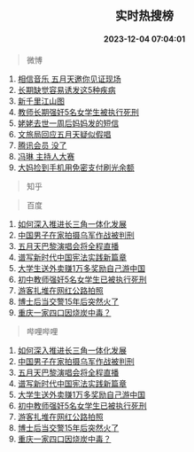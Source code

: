 <div align="center"><h2>实时热搜榜</h2><h4>2023-12-04 07:04:01</h4></div>

> 微博  

1. [相信音乐 五月天邀你见证现场](https://s.weibo.com/weibo?q=%E7%9B%B8%E4%BF%A1%E9%9F%B3%E4%B9%90%20%E4%BA%94%E6%9C%88%E5%A4%A9%E9%82%80%E4%BD%A0%E8%A7%81%E8%AF%81%E7%8E%B0%E5%9C%BA&t=31&band_rank=1&Refer=top)<br />
2. [长期缺觉容易诱发这5种疾病](https://s.weibo.com/weibo?q=%23%E9%95%BF%E6%9C%9F%E7%BC%BA%E8%A7%89%E5%AE%B9%E6%98%93%E8%AF%B1%E5%8F%91%E8%BF%995%E7%A7%8D%E7%96%BE%E7%97%85%23&t=31&band_rank=2&Refer=top)<br />
3. [新千里江山图](https://s.weibo.com/weibo?q=%23%E6%96%B0%E5%8D%83%E9%87%8C%E6%B1%9F%E5%B1%B1%E5%9B%BE%23&t=31&band_rank=3&Refer=top)<br />
4. [教师长期强奸5名女学生被执行死刑](https://s.weibo.com/weibo?q=%23%E6%95%99%E5%B8%88%E9%95%BF%E6%9C%9F%E5%BC%BA%E5%A5%B85%E5%90%8D%E5%A5%B3%E5%AD%A6%E7%94%9F%E8%A2%AB%E6%89%A7%E8%A1%8C%E6%AD%BB%E5%88%91%23&t=31&band_rank=4&Refer=top)<br />
5. [姥姥去世一周后妈妈发的短信](https://s.weibo.com/weibo?q=%E5%A7%A5%E5%A7%A5%E5%8E%BB%E4%B8%96%E4%B8%80%E5%91%A8%E5%90%8E%E5%A6%88%E5%A6%88%E5%8F%91%E7%9A%84%E7%9F%AD%E4%BF%A1&t=31&band_rank=5&Refer=top)<br />
6. [文旅局回应五月天疑似假唱](https://s.weibo.com/weibo?q=%23%E6%96%87%E6%97%85%E5%B1%80%E5%9B%9E%E5%BA%94%E4%BA%94%E6%9C%88%E5%A4%A9%E7%96%91%E4%BC%BC%E5%81%87%E5%94%B1%23&t=31&band_rank=6&Refer=top)<br />
7. [腾讯会员 没了](https://s.weibo.com/weibo?q=%E8%85%BE%E8%AE%AF%E4%BC%9A%E5%91%98%20%E6%B2%A1%E4%BA%86&t=31&band_rank=7&Refer=top)<br />
8. [冯琳 主持人大赛](https://s.weibo.com/weibo?q=%E5%86%AF%E7%90%B3%20%E4%B8%BB%E6%8C%81%E4%BA%BA%E5%A4%A7%E8%B5%9B&t=31&band_rank=8&Refer=top)<br />
9. [大妈捡到手机用免密支付刷光余额](https://s.weibo.com/weibo?q=%23%E5%A4%A7%E5%A6%88%E6%8D%A1%E5%88%B0%E6%89%8B%E6%9C%BA%E7%94%A8%E5%85%8D%E5%AF%86%E6%94%AF%E4%BB%98%E5%88%B7%E5%85%89%E4%BD%99%E9%A2%9D%23&t=31&band_rank=9&Refer=top)<br />

> 知乎  


> 百度  

1. [如何深入推进长三角一体化发展](https://www.baidu.com/s?wd=%E5%A6%82%E4%BD%95%E6%B7%B1%E5%85%A5%E6%8E%A8%E8%BF%9B%E9%95%BF%E4%B8%89%E8%A7%92%E4%B8%80%E4%BD%93%E5%8C%96%E5%8F%91%E5%B1%95&sa=fyb_news&rsv_dl=fyb_news)<br />
2. [中国男子在家拍摄乌军作战被判刑](https://www.baidu.com/s?wd=%E4%B8%AD%E5%9B%BD%E7%94%B7%E5%AD%90%E5%9C%A8%E5%AE%B6%E6%8B%8D%E6%91%84%E4%B9%8C%E5%86%9B%E4%BD%9C%E6%88%98%E8%A2%AB%E5%88%A4%E5%88%91&sa=fyb_news&rsv_dl=fyb_news)<br />
3. [五月天巴黎演唱会将全程直播](https://www.baidu.com/s?wd=%E4%BA%94%E6%9C%88%E5%A4%A9%E5%B7%B4%E9%BB%8E%E6%BC%94%E5%94%B1%E4%BC%9A%E5%B0%86%E5%85%A8%E7%A8%8B%E7%9B%B4%E6%92%AD&sa=fyb_news&rsv_dl=fyb_news)<br />
4. [谱写新时代中国宪法实践新篇章](https://www.baidu.com/s?wd=%E8%B0%B1%E5%86%99%E6%96%B0%E6%97%B6%E4%BB%A3%E4%B8%AD%E5%9B%BD%E5%AE%AA%E6%B3%95%E5%AE%9E%E8%B7%B5%E6%96%B0%E7%AF%87%E7%AB%A0&sa=fyb_news&rsv_dl=fyb_news)<br />
5. [大学生送外卖赚1万多奖励自己游中国](https://www.baidu.com/s?wd=%E5%A4%A7%E5%AD%A6%E7%94%9F%E9%80%81%E5%A4%96%E5%8D%96%E8%B5%9A1%E4%B8%87%E5%A4%9A%E5%A5%96%E5%8A%B1%E8%87%AA%E5%B7%B1%E6%B8%B8%E4%B8%AD%E5%9B%BD&sa=fyb_news&rsv_dl=fyb_news)<br />
6. [初中教师强奸5名女学生已被执行死刑](https://www.baidu.com/s?wd=%E5%88%9D%E4%B8%AD%E6%95%99%E5%B8%88%E5%BC%BA%E5%A5%B85%E5%90%8D%E5%A5%B3%E5%AD%A6%E7%94%9F%E5%B7%B2%E8%A2%AB%E6%89%A7%E8%A1%8C%E6%AD%BB%E5%88%91&sa=fyb_news&rsv_dl=fyb_news)<br />
7. [游客扎堆在网红公路拍照](https://www.baidu.com/s?wd=%E6%B8%B8%E5%AE%A2%E6%89%8E%E5%A0%86%E5%9C%A8%E7%BD%91%E7%BA%A2%E5%85%AC%E8%B7%AF%E6%8B%8D%E7%85%A7&sa=fyb_news&rsv_dl=fyb_news)<br />
8. [博士后当交警15年后突然火了](https://www.baidu.com/s?wd=%E5%8D%9A%E5%A3%AB%E5%90%8E%E5%BD%93%E4%BA%A4%E8%AD%A615%E5%B9%B4%E5%90%8E%E7%AA%81%E7%84%B6%E7%81%AB%E4%BA%86&sa=fyb_news&rsv_dl=fyb_news)<br />
9. [重庆一家四口因烧炭中毒？](https://www.baidu.com/s?wd=%E9%87%8D%E5%BA%86%E4%B8%80%E5%AE%B6%E5%9B%9B%E5%8F%A3%E5%9B%A0%E7%83%A7%E7%82%AD%E4%B8%AD%E6%AF%92%EF%BC%9F&sa=fyb_news&rsv_dl=fyb_news)<br />

> 哔哩哔哩  

1. [如何深入推进长三角一体化发展](https://www.baidu.com/s?wd=%E5%A6%82%E4%BD%95%E6%B7%B1%E5%85%A5%E6%8E%A8%E8%BF%9B%E9%95%BF%E4%B8%89%E8%A7%92%E4%B8%80%E4%BD%93%E5%8C%96%E5%8F%91%E5%B1%95&sa=fyb_news&rsv_dl=fyb_news)<br />
2. [中国男子在家拍摄乌军作战被判刑](https://www.baidu.com/s?wd=%E4%B8%AD%E5%9B%BD%E7%94%B7%E5%AD%90%E5%9C%A8%E5%AE%B6%E6%8B%8D%E6%91%84%E4%B9%8C%E5%86%9B%E4%BD%9C%E6%88%98%E8%A2%AB%E5%88%A4%E5%88%91&sa=fyb_news&rsv_dl=fyb_news)<br />
3. [五月天巴黎演唱会将全程直播](https://www.baidu.com/s?wd=%E4%BA%94%E6%9C%88%E5%A4%A9%E5%B7%B4%E9%BB%8E%E6%BC%94%E5%94%B1%E4%BC%9A%E5%B0%86%E5%85%A8%E7%A8%8B%E7%9B%B4%E6%92%AD&sa=fyb_news&rsv_dl=fyb_news)<br />
4. [谱写新时代中国宪法实践新篇章](https://www.baidu.com/s?wd=%E8%B0%B1%E5%86%99%E6%96%B0%E6%97%B6%E4%BB%A3%E4%B8%AD%E5%9B%BD%E5%AE%AA%E6%B3%95%E5%AE%9E%E8%B7%B5%E6%96%B0%E7%AF%87%E7%AB%A0&sa=fyb_news&rsv_dl=fyb_news)<br />
5. [大学生送外卖赚1万多奖励自己游中国](https://www.baidu.com/s?wd=%E5%A4%A7%E5%AD%A6%E7%94%9F%E9%80%81%E5%A4%96%E5%8D%96%E8%B5%9A1%E4%B8%87%E5%A4%9A%E5%A5%96%E5%8A%B1%E8%87%AA%E5%B7%B1%E6%B8%B8%E4%B8%AD%E5%9B%BD&sa=fyb_news&rsv_dl=fyb_news)<br />
6. [初中教师强奸5名女学生已被执行死刑](https://www.baidu.com/s?wd=%E5%88%9D%E4%B8%AD%E6%95%99%E5%B8%88%E5%BC%BA%E5%A5%B85%E5%90%8D%E5%A5%B3%E5%AD%A6%E7%94%9F%E5%B7%B2%E8%A2%AB%E6%89%A7%E8%A1%8C%E6%AD%BB%E5%88%91&sa=fyb_news&rsv_dl=fyb_news)<br />
7. [游客扎堆在网红公路拍照](https://www.baidu.com/s?wd=%E6%B8%B8%E5%AE%A2%E6%89%8E%E5%A0%86%E5%9C%A8%E7%BD%91%E7%BA%A2%E5%85%AC%E8%B7%AF%E6%8B%8D%E7%85%A7&sa=fyb_news&rsv_dl=fyb_news)<br />
8. [博士后当交警15年后突然火了](https://www.baidu.com/s?wd=%E5%8D%9A%E5%A3%AB%E5%90%8E%E5%BD%93%E4%BA%A4%E8%AD%A615%E5%B9%B4%E5%90%8E%E7%AA%81%E7%84%B6%E7%81%AB%E4%BA%86&sa=fyb_news&rsv_dl=fyb_news)<br />
9. [重庆一家四口因烧炭中毒？](https://www.baidu.com/s?wd=%E9%87%8D%E5%BA%86%E4%B8%80%E5%AE%B6%E5%9B%9B%E5%8F%A3%E5%9B%A0%E7%83%A7%E7%82%AD%E4%B8%AD%E6%AF%92%EF%BC%9F&sa=fyb_news&rsv_dl=fyb_news)<br />
